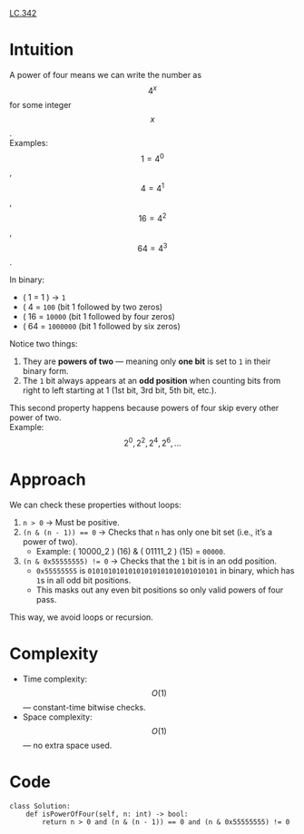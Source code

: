 [LC.342](https://leetcode.com/problems/power-of-four/description/)

# Intuition
A power of four means we can write the number as $$ 4^x $$ for some integer $$ x $$.  
Examples: $$ 1 = 4^0 $$, $$ 4 = 4^1 $$, $$ 16 = 4^2 $$, $$ 64 = 4^3 $$.

In binary:
- \( 1 = 1 \) → `1`
- \( 4 = `100` (bit 1 followed by two zeros)
- \( 16 = `10000` (bit 1 followed by four zeros)
- \( 64 = `1000000` (bit 1 followed by six zeros)

Notice two things:
1. They are **powers of two** — meaning only **one bit** is set to `1` in their binary form.
2. The `1` bit always appears at an **odd position** when counting bits from right to left starting at 1 (1st bit, 3rd bit, 5th bit, etc.).

This second property happens because powers of four skip every other power of two.  
Example: $$ 2^0, 2^2, 2^4, 2^6, ... $$

# Approach
We can check these properties without loops:
1. `n > 0` → Must be positive.
2. `(n & (n - 1)) == 0` → Checks that `n` has only one bit set (i.e., it’s a power of two).
   - Example: \( 10000_2 \) (16) & \( 01111_2 \) (15) = `00000`.
3. `(n & 0x55555555) != 0` → Checks that the `1` bit is in an odd position.  
   - `0x55555555` is `01010101010101010101010101010101` in binary, which has `1`s in all odd bit positions.  
   - This masks out any even bit positions so only valid powers of four pass.

This way, we avoid loops or recursion.

# Complexity
- Time complexity: $$O(1)$$ — constant-time bitwise checks.
- Space complexity: $$O(1)$$ — no extra space used.

# Code
```python3 []
class Solution:
    def isPowerOfFour(self, n: int) -> bool:
        return n > 0 and (n & (n - 1)) == 0 and (n & 0x55555555) != 0
